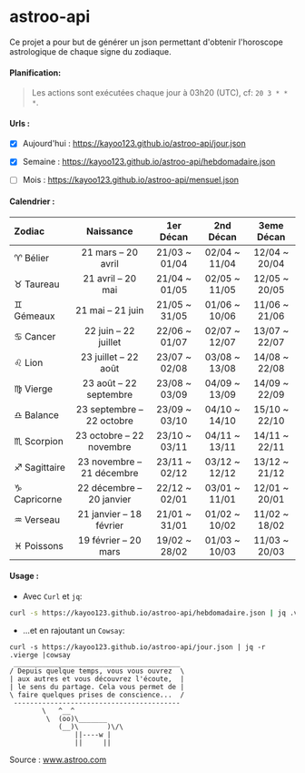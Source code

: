 # astroo-api

Ce projet a pour but de générer un json permettant d'obtenir l'horoscope astrologique de chaque signe du zodiaque.

#### Planification:
> Les actions sont exécutées chaque jour à 03h20 (UTC), cf: `20 3 * * *`.

#### Urls :
- [x] Aujourd'hui : https://kayoo123.github.io/astroo-api/jour.json
- [x] Semaine : https://kayoo123.github.io/astroo-api/hebdomadaire.json
- [ ] Mois : https://kayoo123.github.io/astroo-api/mensuel.json


#### Calendrier :
| Zodiac  | Naissance | 1er Décan | 2nd Décan | 3eme Décan | 
| :--------------- |:---------------:|:----:|:----:|:----:|
| :aries: Bélier | 21 mars – 20 avril | 21/03 ~ 01/04 | 02/04 ~ 11/04 | 12/04 ~ 20/04|
| :taurus: Taureau | 21 avril – 20 mai | 21/04 ~ 01/05 | 02/05 ~ 11/05 | 12/05 ~ 20/05 |
| :gemini: Gémeaux | 21 mai – 21 juin | 21/05 ~ 31/05 | 01/06 ~ 10/06 | 11/06 ~ 21/06 |
| :cancer: Cancer | 22 juin – 22 juillet | 22/06 ~ 01/07 | 02/07 ~ 12/07 | 13/07 ~ 22/07 |
| :leo: Lion | 23 juillet – 22 août | 23/07 ~ 02/08 | 03/08 ~ 13/08 | 14/08 ~ 22/08 |
| :virgo: Vierge | 23 août – 22 septembre | 23/08 ~ 03/09 | 04/09 ~ 13/09 | 14/09 ~ 22/09 |
| :libra: Balance | 23 septembre – 22 octobre | 23/09 ~ 03/10 | 04/10 ~ 14/10 | 15/10 ~ 22/10 |
| :scorpius: Scorpion | 23 octobre – 22 novembre | 23/10 ~ 03/11 | 04/11 ~ 13/11 | 14/11 ~ 22/11 |
| :sagittarius: Sagittaire | 23 novembre – 21 décembre | 23/11 ~ 02/12 | 03/12 ~ 12/12 | 13/12 ~ 21/12 |
| :capricorn: Capricorne | 22 décembre – 20 janvier | 22/12 ~ 02/01 | 03/01 ~ 11/01 | 12/01 ~ 20/01 |
| :aquarius: Verseau | 21 janvier – 18 février | 21/01 ~ 31/01 | 01/02 ~ 10/02 | 11/02 ~ 18/02 |
| :pisces: Poissons | 19 février – 20 mars | 19/02 ~ 28/02 | 01/03 ~ 10/03 | 11/03 ~ 20/03 |

#### Usage : 
- Avec `Curl` et `jq`:
```bash
curl -s https://kayoo123.github.io/astroo-api/hebdomadaire.json | jq .vierge[2]
```
- ...et en rajoutant un `Cowsay`:
```
curl -s https://kayoo123.github.io/astroo-api/jour.json | jq -r .vierge |cowsay
 _________________________________________
/ Depuis quelque temps, vous vous ouvrez  \
| aux autres et vous découvrez l'écoute,  |
| le sens du partage. Cela vous permet de |
\ faire quelques prises de conscience...  /
 -----------------------------------------
        \   ^__^
         \  (oo)\_______
            (__)\       )\/\
                ||----w |
                ||     ||
```
Source : www.astroo.com
